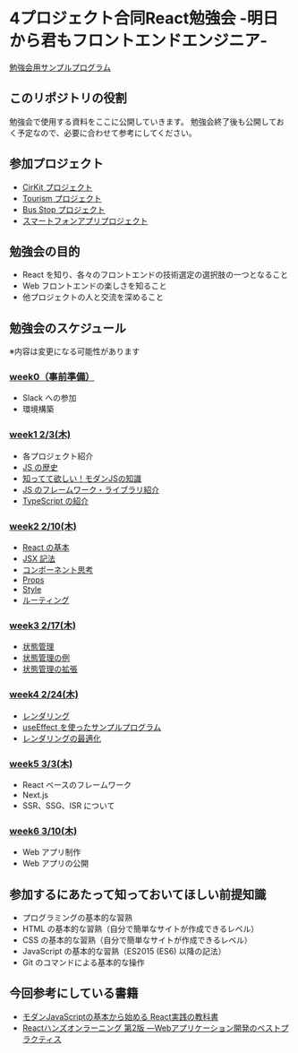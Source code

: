 # 4プロジェクト合同React勉強会 -明日から君もフロントエンドエンジニア-

[勉強会用サンプルプログラム](https://github.com/sekiyan372/react-study-sample)

## このリポジトリの役割

勉強会で使用する資料をここに公開していきます。
勉強会終了後も公開しておく予定なので、必要に合わせて参考にしてください。

## 参加プロジェクト

- [CirKit プロジェクト](https://www.cirkit.jp/)
- [Tourism プロジェクト](http://tourism-project.com/)
- [Bus Stop プロジェクト](http://sodeproject.com/busstop/)
- [スマートフォンアプリプロジェクト](https://www.notion.so/957f395322ff4826bcfd37c5cca83498)

## 勉強会の目的

- React を知り、各々のフロントエンドの技術選定の選択肢の一つとなること
- Web フロントエンドの楽しさを知ること
- 他プロジェクトの人と交流を深めること

## 勉強会のスケジュール

※内容は変更になる可能性があります

### [week0（事前準備）](/week0/README.md)

- Slack への参加
- 環境構築

### [week1 2/3(木)](/week1/README.md)

- 各プロジェクト紹介
- [JS の歴史](/week1/history.md)
- [知ってて欲しい！モダンJSの知識](/week1/modernJS.md)
- [JS のフレームワーク・ライブラリ紹介](/week1/framework.md)
- [TypeScript の紹介](/week1/typescript.md)

### [week2 2/10(木)](/week2/README.md)

- [React の基本](/week2/reactBasic.md)
- [JSX 記法](/week2/jsx.md)
- [コンポーネント思考](/week2/component.md)
- [Props](/week2/props.md)
- [Style](/week2/style.md)
- [ルーティング](/week2/routing.md)

### [week3 2/17(木)](/week3/README.md)

- [状態管理](/week3/state.md)
- [状態管理の例](/week3/stateSample.md)
- [状態管理の拡張](/week3/globalState.md)

### [week4 2/24(木)](/week4/README.md)

- [レンダリング](/week4/rendering.md)
- [useEffect を使ったサンプルプログラム](/week4/useEffectSample.md)
- [レンダリングの最適化](/week4/optimization.md)

### [week5 3/3(木)](/week5/README.md)

- React ベースのフレームワーク
- Next.js
- SSR、SSG、ISR について

### [week6 3/10(木)](/week6/README.md)

- Web アプリ制作
- Web アプリの公開

## 参加するにあたって知っておいてほしい前提知識

- プログラミングの基本的な習熟
- HTML の基本的な習熟（自分で簡単なサイトが作成できるレベル）
- CSS の基本的な習熟（自分で簡単なサイトが作成できるレベル）
- JavaScript の基本的な習熟（ES2015 (ES6) 以降の記法）
- Git のコマンドによる基本的な操作

## 今回参考にしている書籍

- [モダンJavaScriptの基本から始める React実践の教科書](https://www.amazon.co.jp/%E3%83%A2%E3%83%80%E3%83%B3JavaScript%E3%81%AE%E5%9F%BA%E6%9C%AC%E3%81%8B%E3%82%89%E5%A7%8B%E3%82%81%E3%82%8B-React%E5%AE%9F%E8%B7%B5%E3%81%AE%E6%95%99%E7%A7%91%E6%9B%B8-%E6%9C%80%E6%96%B0ReactHooks%E5%AF%BE%E5%BF%9C-Informatics-IDEA/dp/481561072X)
- [Reactハンズオンラーニング 第2版 ―Webアプリケーション開発のベストプラクティス](https://www.amazon.co.jp/React%E3%83%8F%E3%83%B3%E3%82%BA%E3%82%AA%E3%83%B3%E3%83%A9%E3%83%BC%E3%83%8B%E3%83%B3%E3%82%B0-%E7%AC%AC2%E7%89%88-%E2%80%95Web%E3%82%A2%E3%83%97%E3%83%AA%E3%82%B1%E3%83%BC%E3%82%B7%E3%83%A7%E3%83%B3%E9%96%8B%E7%99%BA%E3%81%AE%E3%83%99%E3%82%B9%E3%83%88%E3%83%97%E3%83%A9%E3%82%AF%E3%83%86%E3%82%A3%E3%82%B9-Alex-Banks/dp/4873119383)

